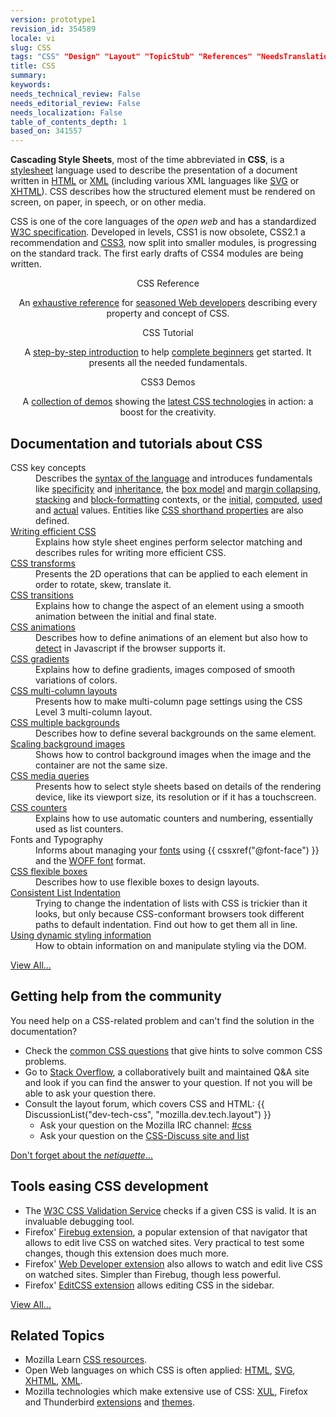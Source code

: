 ```yaml
---
version: prototype1
revision_id: 354589
locale: vi
slug: CSS
tags: "CSS" "Design" "Layout" "TopicStub" "References" "NeedsTranslation"
title: CSS
summary: 
keywords: 
needs_technical_review: False
needs_editorial_review: False
needs_localization: False
table_of_contents_depth: 1
based_on: 341557
---
```

<p><span class="seoSummary"><strong>Cascading Style Sheets</strong>, most of the time abbreviated in <strong>CSS</strong>, is a <a href="/en-US/docs/DOM/stylesheet">stylesheet</a> language used to describe the presentation of a document written in <a href="/en-US/docs/HTML" title="The HyperText Mark-up Language">HTML</a></span> or <a href="/en-US/docs/XML" title="en-US/docs/XML">XML</a> (including various XML languages like <a href="/en-US/docs/SVG" title="en-US/docs/SVG">SVG</a> or <a href="/en-US/docs/XHTML" title="en-US/docs/XHTML">XHTML</a>)<span class="seoSummary">. CSS describes how the structured element must be rendered on screen, on paper, in speech, or on other media.</span></p>
<p>CSS is one of the core languages of the <em>open web</em> and has a standardized <a class="external" href="http://w3.org/Style/CSS/#specs">W3C specification</a>. Developed in levels, CSS1 is now obsolete, CSS2.1 a recommendation and <a href="/en-US/docs/CSS/CSS3" title="CSS3">CSS3</a>, now split into smaller modules, is progressing on the standard track. The first early drafts of CSS4 modules are being written.</p>
<div style="margin:auto;text-align:center;">
  <div class="callout-box action-driven">
    <div>
      CSS Reference</div>
    <p>An <a href="/en-US/docs/CSS/CSS_Reference" title="en-US/docs/CSS/CSS_Reference">exhaustive reference</a> for <u>seasoned Web developers</u> describing every property and concept of CSS.</p>
  </div>
  <div class="callout-box action-driven">
    <div>
      CSS Tutorial</div>
    <p>A <a href="/en-US/docs/CSS/Getting_Started" title="en-US/docs/CSS/Getting_Started">step-by-step introduction</a> to help <u>complete beginners</u> get started. It presents all the needed fundamentals.</p>
  </div>
  <div class="callout-box action-driven">
    <div>
      CSS3 Demos</div>
    <p>A <a href="/en-US/demos/tag/tech:css3" title="https://developer.mozilla.org/en-US/demos/tag/tech:css3">collection of demos</a> showing the <u>latest CSS technologies</u> in action: a boost for the creativity.</p>
  </div>
</div>
<div class="row topicpage-table">
  <div class="section">
    <h2 class="Documentation" id="Documentation" name="Documentation">Documentation and tutorials about CSS</h2>
    <dl>
      <dt>
        CSS key concepts</dt>
      <dd>
        Describes the <a href="/en-US/docs/CSS/Syntax" title="/en-US/docs/CSS/Syntax">syntax of the language</a> and introduces fundamentals like <a href="/en-US/docs/CSS/Specificity" title="Specificity">specificity</a> and <a href="/en-US/docs/CSS/inheritance" title="inheritance">inheritance</a>, the <a href="/en-US/docs/CSS/box_model" title="Box model">box model</a> and <a href="/en-US/docs/CSS/margin_collapsing" title="Margin collapsing">margin collapsing</a>, <a href="/en-US/docs/CSS/Understanding_z-index/The_stacking_context" title="The stacking context">stacking</a> and <a href="/en-US/docs/CSS/block_formatting_context" title="block formatting context">block-formatting</a> contexts, or the <a href="/en-US/docs/CSS/initial_value" title="initial value">initial</a>, <a href="/en-US/docs/CSS/computed_value" title="computed value">computed</a>, <a href="/en-US/docs/CSS/used_value" title="used value">used</a> and <a href="/en-US/docs/CSS/actual_value" title="actual value">actual</a> values. Entities like <a href="/en-US/docs/CSS/Shorthand_properties" title="CSS/Shorthand_properties">CSS shorthand properties</a> are also defined.</dd>
      <dt>
        <a href="/en-US/docs/CSS/Writing_Efficient_CSS" title="CSS/Writing_Efficient_CSS">Writing efficient CSS</a></dt>
      <dd>
        Explains how style sheet engines perform selector matching and describes rules for writing more efficient CSS.</dd>
      <dt>
        <a href="/en-US/docs/CSS/Tutorials/Using_CSS_transforms" title="How to use CSS3 Transforms (2D and 3D)">CSS transforms</a></dt>
      <dd>
        Presents the 2D operations that can be applied to each element in order to rotate, skew, translate it.</dd>
      <dt>
        <a href="/en-US/docs/CSS/Tutorials/Using_CSS_transitions" title="How to use a CSS transition">CSS transitions</a></dt>
      <dd>
        Explains how to change the aspect of an element using a smooth animation between the initial and final state.</dd>
      <dt>
        <a href="/en-US/docs/CSS/Tutorials/Using_CSS_animations" title="How to use a CSS animation">CSS animations</a></dt>
      <dd>
        Describes how to define animations of an element but also how to <a href="/en-US/docs/CSS/CSS_animations/Detecting_CSS_animation_support" title="https://developer.mozilla.org/en-US/docs/CSS/CSS_animations/Detecting_CSS_animation_support">detect</a> in Javascript if the browser supports it.</dd>
      <dt>
        <a href="/en-US/docs/CSS/Using_CSS_gradients" title="How to use CSS3 Gradients">CSS gradients</a></dt>
      <dd>
        Explains how to define gradients, images composed of smooth variations of colors.</dd>
      <dt>
        <a href="/en-US/docs/CSS/Using_CSS_multi-column_layouts" title="How to use CSS3 Multicol layout">CSS multi-column layouts</a></dt>
      <dd>
        Presents how to make multi-column page settings using the CSS Level 3 multi-column layout.</dd>
      <dt>
        <a href="/en-US/docs/CSS/Multiple_backgrounds" title="How to use the CSS3 multiple background feature">CSS multiple backgrounds</a></dt>
      <dd>
        Describes how to define several backgrounds on the same element.</dd>
      <dt>
        <a href="/en-US/docs/CSS/Scaling_background_images" title="CSS/Scaling_background_images">Scaling background images</a></dt>
      <dd>
        Shows how to control background images when the image and the container are not the same size.</dd>
      <dt>
        <a class="internal" href="/en-US/docs/CSS/Media_queries" title="How to use CSS3 Media Queries">CSS media queries</a></dt>
      <dd>
        Presents how to select style sheets based on details of the rendering device, like its viewport size, its resolution or if it has a touchscreen.</dd>
      <dt>
        <a href="/en-US/docs/CSS_Counters" title="CSS Counters">CSS counters</a></dt>
      <dd>
        Explains how to use automatic counters and numbering, essentially used as list counters.</dd>
      <dt>
        Fonts and Typography</dt>
      <dd>
        Informs about managing your <a href="/en-US/docs/CSS/font" title="font">fonts</a> using {{ cssxref("@font-face") }} and the <a href="/en-US/docs/WOFF" title="About_WOFF">WOFF font</a> format.</dd>
      <dt>
        <a href="/en-US/docs/CSS/Using_CSS_flexible_boxes" title="Using CSS flexible boxes">CSS flexible boxes</a></dt>
      <dd>
        Describes how to use flexible boxes to design layouts.</dd>
      <dt>
        <a href="/en-US/docs/Consistent_List_Indentation" title="Consistent_List_Indentation">Consistent List Indentation</a></dt>
      <dd>
        Trying to change the indentation of lists with CSS is trickier than it looks, but only because CSS-conformant browsers took different paths to default indentation. Find out how to get them all in line.</dd>
      <dt>
        <a href="/en-US/docs/DOM/Using_dynamic_styling_information" title="DOM/Using_dynamic_styling_information">Using dynamic styling information</a></dt>
      <dd>
        How to obtain information on and manipulate styling via the DOM.</dd>
    </dl>
    <p><span class="alllinks"><a href="/en-US/docs/tag/CSS" title="/en-US/docs/tag/CSS">View All...</a></span></p>
  </div>
  <div class="section">
    <h2 class="Community" id="Community" name="Community">Getting help from the community</h2>
    <p>You need help on a CSS-related problem and can't find the solution in the documentation?</p>
    <ul>
      <li>Check the <a href="/en-US/docs/CSS/Common_CSS_Questions" title="en-US/docs/CSS/Common_CSS_Questions">common CSS questions</a> that give hints to solve common CSS problems.</li>
      <li>Go to <a href="http://stackoverflow.com/questions/tagged/css" title="http://stackoverflow.com/questions/tagged/css">Stack Overflow</a>, a collaboratively built and maintained Q&amp;A site and look if you can find the answer to your question. If not you will be able to ask your question there.</li>
      <li>Consult the layout forum, which covers CSS and HTML: {{ DiscussionList("dev-tech-css", "mozilla.dev.tech.layout") }}
        <ul>
          <li>Ask your question on the Mozilla IRC channel: <a class="link-irc" href="irc://irc.mozilla.org/css">#css</a></li>
          <li>Ask your question on the <a class="external" href="http://www.css-discuss.org/">CSS-Discuss site and list</a></li>
        </ul>
      </li>
    </ul>
    <p><span class="alllinks"><a class="external" href="http://www.catb.org/~esr/faqs/smart-questions.html" title="http://www.catb.org/~esr/faqs/smart-questions.html">Don't forget about the <em>netiquette</em>...</a></span></p>
    <h2 class="Tools" id="Tools" name="Tools">Tools easing CSS development</h2>
    <ul>
      <li><span class="external">The </span><a class="external" href="http://jigsaw.w3.org/css-validator/">W3C CSS Validation Service</a> checks if a given CSS is valid. It is an invaluable debugging tool.</li>
      <li>Firefox' <a class="link-https" href="https://addons.mozilla.org/en-US/firefox/addon/1843">Firebug extension</a><span class="external">, a popular</span> extension of that navigator that allows to edit live CSS on watched sites. Very practical to test some changes, though this extension does much more.</li>
      <li><span class="external">Firefox' </span><a class="link-https" href="https://addons.mozilla.org/en-US/firefox/addon/60">Web Developer extension</a> also allows to watch and edit live CSS on watched sites. Simpler than Firebug, though less powerful.</li>
      <li>Firefox' <a class="external link-https" href="https://addons.mozilla.org/en-US/firefox/addon/179">EditCSS extension</a> allows editing CSS in the sidebar.</li>
    </ul>
    <p><span class="alllinks"><a href="/en-US/docs/tag/CSS:Tools" title="/en-US/docs/tag/CSS:Tools">View All...</a></span></p>
    <h2 class="Related_Topics" id="Related_Topics" name="Related_Topics">Related Topics</h2>
    <ul>
      <li>Mozilla Learn <a href="/en-US/learn/css" title="https://developer.mozilla.org/en-US/learn/css">CSS resources</a>.</li>
      <li>Open Web languages on which CSS is often applied: <a href="/en-US/docs/HTML" title="en-US/docs/HTML">HTML</a>, <a href="/en-US/docs/SVG" title="SVG">SVG</a>, <a href="/en-US/docs/XHTML" title="en-US/docs/XHTML">XHTML</a>, <a href="/en-US/docs/XML" title="en-US/docs/XML">XML</a>.</li>
      <li>Mozilla technologies which make extensive use of CSS: <a href="/en-US/docs/XUL" title="en-US/docs/XUL">XUL</a>, Firefox and Thunderbird <a href="/en-US/docs/Extensions" title="en-US/docs/Extensions">extensions</a> and <a href="/en-US/docs/Themes" title="en-US/docs/Themes">themes</a>.</li>
    </ul>
  </div>
</div>
<p>&nbsp;</p>

